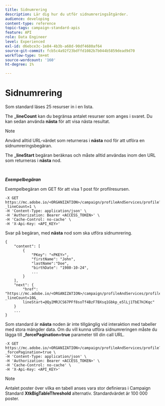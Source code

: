 ```yaml
---
title: Sidnumrering
description: Lär dig hur du utför sidnumreringsåtgärder.
audience: developing
content-type: reference
topic-tags: campaign-standard-apis
feature: API
role: Data Engineer
level: Experienced
exl-id: d6ebce3c-1e84-4b3b-a68d-90df4680af64
source-git-commit: fcb5c4a92f23bdffd1082b7b044b5859dead9d70
workflow-type: tm+mt
source-wordcount: '160'
ht-degree: 1%

---
```


# Sidnumrering

Som standard läses 25 resurser in i en lista.

The **_lineCount** kan du begränsa antalet resurser som anges i svaret.  Du kan sedan använda **nästa** för att visa nästa resultat.

>[!NOTE]
>
>Använd alltid URL-värdet som returneras i **nästa** nod för att utföra en sidnumreringsbegäran.
>
>The **_lineStart** begäran beräknas och måste alltid användas inom den URL som returneras i **nästa** nod.

<br/>

***Exempelbegäran***

Exempelbegäran om GET för att visa 1 post för profilresursen.

```
-X GET https://mc.adobe.io/<ORGANIZATION>/campaign/profileAndServices/profile?_lineCount=1 \
-H 'Content-Type: application/json' \
-H 'Authorization: Bearer <ACCESS_TOKEN>' \
-H 'Cache-Control: no-cache' \
-H 'X-Api-Key: <API_KEY>'
```

Svar på begäran, med **nästa** nod som ska utföra sidnumrering.

```
{
    "content": [
        {
            "PKey": "<PKEY>",
            "firstName": "John",
            "lastName":"Doe",
            "birthDate": "1980-10-24",
            ...
        }
    ],
    "next": {
        "href": "https://mc.adobe.io/<ORGANIZATION>/campaign/profileAndServices/profile/email?_lineCount=10&_
        lineStart=@Qy2MRJCS67PFf8soTf4BzF7BXsq1Gbkp_e5lLj1TbE7HJKqc"
    }
    ...
}
```

Som standard är **nästa** noden är inte tillgänglig vid interaktion med tabeller med stora mängder data. Om du vill kunna utföra sidnumreringen måste du lägga till **_forcePagination=true** parameter till din call URL.

```
-X GET https://mc.adobe.io/<ORGANIZATION>/campaign/profileAndServices/profile?_forcePagination=true \
-H 'Content-Type: application/json' \
-H 'Authorization: Bearer <ACCESS_TOKEN>' \
-H 'Cache-Control: no-cache' \
-H 'X-Api-Key: <API_KEY>'
```

>[!NOTE]
>
>Antalet poster över vilka en tabell anses vara stor definieras i Campaign Standard **XtkBigTableThreshold** alternativ. Standardvärdet är 100 000 poster.
